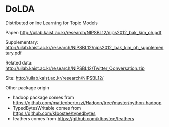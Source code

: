 DoLDA
=====

Distributed online Learning for Topic Models

Paper: http://uilab.kaist.ac.kr/research/NIPSBL12/nips2012_bak_kim_oh.pdf

Supplementary: http://uilab.kaist.ac.kr/research/NIPSBL12/nips2012_bak_kim_oh_supplementary.pdf

Related data: http://uilab.kaist.ac.kr/research/NIPSBL12/Twitter_Conversation.zip

Site: http://uilab.kaist.ac.kr/research/NIPSBL12/

Other package origin
- hadoop package comes from https://github.com/matteobertozzi/Hadoop/tree/master/python-hadoop
- TypedBytesWritable comes from https://github.com/klbostee/typedbytes
- feathers comes from https://github.com/klbostee/feathers
